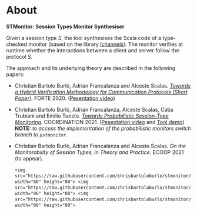 # About

**STMonitor: Session Types Monitor Synthesiser**

Given a session type _S_, the tool synthesises the Scala code of a type-checked monitor (based on the library [lchannels](https://github.com/alcestes/lchannels)). The monitor verifies at runtime whether the interactions between a client and server follow the protocol _S_.

The approach and its underlying theory are described in the following papers:

* Christian Bartolo Burlò, Adrian Francalanza and Alceste Scalas. *[Towards a Hybrid Verification Methodology for Communication Protocols (Short Paper)](https://doi.org/10.1007/978-3-030-50086-3_13)*. FORTE 2020. ([Pesentation video](https://youtu.be/FL_teSjllSE))

* Christian Bartolo Burlò, Adrian Francalanza, Alceste Scalas, Catia Trubiani and Emilio Tuosto. *[Towards Probabilistic Session-Type Monitoring](https://link.springer.com/chapter/10.1007/978-3-030-78142-2_7)*. COORDINATION 2021. ([Pesentation video](https://www.youtube.com/watch?v=7ncHqpgTjjc) and [Tool demo](https://www.youtube.com/watch?v=_NlaNk6nphQ)) **NOTE:** *to access the implementation of the probabilistic monitors switch branch to `pstmonitor`.*

* Christian Bartolo Burlò, Adrian Francalanza and Alceste Scalas. *On the Monitorability of Session Types, in Theory and Practice*. ECOOP 2021 (to appear).

      <img src="https://raw.githubusercontent.com/chrisbartoloburlo/stmonitor/master/docs/images/artifacts_available_v1_1.png" width="80" height="80"> <img src="https://raw.githubusercontent.com/chrisbartoloburlo/stmonitor/master/docs/images/artifacts_evaluated_functional_v1_1.png" width="80" height="80"> <img src="https://raw.githubusercontent.com/chrisbartoloburlo/stmonitor/master/docs/images/artifacts_evaluated_reusable_v1_1.png" width="80" height="80">
